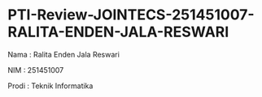 # PTI-Review-JOINTECS-251451007-RALITA-ENDEN-JALA-RESWARI
Nama : Ralita Enden Jala Reswari

NIM : 251451007

Prodi : Teknik Informatika
